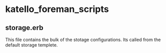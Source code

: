 # katello_foreman_scripts
## storage.erb
This file contains the bulk of the stotage configurations.  Its called from the default storage templete.
